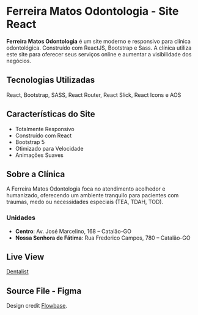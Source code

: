 # Ferreira Matos Odontologia - Site React

**Ferreira Matos Odontologia** é um site moderno e responsivo para clínica odontológica. Construído 
com ReactJS, Bootstrap e Sass. A clínica utiliza este site para oferecer seus serviços 
online e aumentar a visibilidade dos negócios.

## Tecnologias Utilizadas
React, Bootstrap, SASS, React Router, React Slick, React Icons e AOS

## Características do Site

- Totalmente Responsivo
- Construído com React
- Bootstrap 5
- Otimizado para Velocidade
- Animações Suaves

## Sobre a Clínica

A Ferreira Matos Odontologia foca no atendimento acolhedor e humanizado, oferecendo um ambiente 
tranquilo para pacientes com traumas, medo ou necessidades especiais (TEA, TDAH, TOD).

### Unidades
- **Centro**: Av. José Marcelino, 168 – Catalão-GO
- **Nossa Senhora de Fátima**: Rua Frederico Campos, 780 – Catalão-GO

## Live View
[Dentalist](https://dentalist.netlify.app/)

## Source File - Figma 
Design credit [Flowbase](https://www.figma.com/community/file/1148521097072918819).
